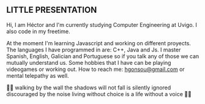 ## LITTLE PRESENTATION

Hi, I am Héctor and I'm currently studying Computer Engineering at Uvigo. I also code in my freetime.

At the moment I'm learning Javascript and working on different proyects.
The languages I have programmed in are: C++, Java and Js.
I master Spanish, English, Galician and Portuguese so if you talk any of those we can mutually understand us.
Some hobbies that I have can be playing videogames or working out.
How to reach me: hgonsou@gmail.com or mental telepathy as well.

🐍🐍 walking by the wall
      the shadows will not fall
      is silently ignored
      discouraged by the noise
      living without choice
      is a life without a voice 🐍🐍
  
